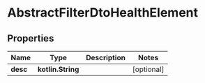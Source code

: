 
# AbstractFilterDtoHealthElement

## Properties
Name | Type | Description | Notes
------------ | ------------- | ------------- | -------------
**desc** | **kotlin.String** |  |  [optional]



